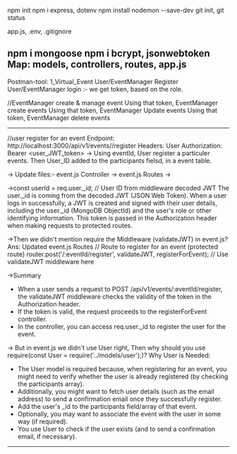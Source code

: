 npm init
npm i express, dotenv
npm install nodemon --save-dev
git init, git status

app.js, .env, .gitignore

npm i mongoose
npm i bcrypt, jsonwebtoken
Map: models, controllers, routes, app.js
-----------------------------------------------------------------------
Postman-tool: 1_Virtual_Event
User/EventManager Register
User/EventManager login :- we get token, based on the role.

//EventManager create & manage event
Using that token, EventManager create events
Using that token, EventManager Update events
Using that token, EventManager delete events

-----------------------------------------------------------------------
//user register for an event
Endpoint:
http://localhost:3000/api/v1/events/<eventId>/register
Headers:
User Authorization: Bearer <user_JWT_token>
-> Using eventId, User register a particuler events.
   Then User_ID added to the participants fielsd, in a event table.

-> Update files:-
event.js Controller -> event.js Routes -> 

->const userId = req.user._id; // User ID from middleware decoded JWT
The user._id is coming from the decoded JWT (JSON Web Token). When a user logs in successfully, a JWT is created and signed with their user details, including the user._id (MongoDB ObjectId) and the user's role or other identifying information. This token is passed in the Authorization header when making requests to protected routes.

->Then we didn't mention require the Middleware (validateJWT) in event.js?
Ans: Updated event.js Routes
// Route to register for an event (protected route)
router.post('/:eventId/register', validateJWT, registerForEvent); // Use validateJWT middleware here

->Summary
* When a user sends a request to POST /api/v1/events/:eventId/register, the validateJWT middleware checks the validity of the token in the  Authorization header.
* If the token is valid, the request proceeds to the registerForEvent controller.
* In the controller, you can access req.user._id to register the user for the event.

-> But in event.js we didn't use User right, Then why should you use require(const User = require('../models/user');)?
Why User is Needed:
* The User model is required because, when registering for an event, you might need to verify whether the user is already registered (by checking the participants array).
* Additionally, you might want to fetch user details (such as the email address) to send a confirmation email once they successfully register.
* Add the user's _id to the participants field/array of that event.
* Optionally, you may want to associate the event with the user in some way (if required).
* You use User to check if the user exists (and to send a confirmation email, if necessary).

---------------------------------------------------------------------------


